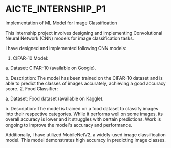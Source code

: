 # AICTE_INTERNSHIP_P1
Implementation of ML Model for Image Classification

This internship project involves designing and implementing Convolutional Neural Network (CNN) models for image classification tasks.

I have designed and implemented following CNN models: 
1. CIFAR-10 Model:

a. Dataset: CIFAR-10 (available on Google).

b. Description: The model has been trained on the CIFAR-10 dataset and is able to predict the classes of images accurately, achieving a good accuracy score.
2. Food Classifier:

a. Dataset: Food dataset (available on Kaggle).

b. Description: The model is trained on a food dataset to classify images into their respective categories. While it performs well on some images, its overall accuracy is lower and it struggles with certain predictions. Work is ongoing to improve the model's accuracy and performance.

Additionally, I have utilized MobileNetV2, a widely-used image classification model. This model demonstrates high accuracy in predicting image classes.

